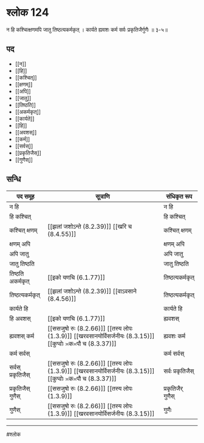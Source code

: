 # श्लोक 124

न हि कश्चित्क्षणमपि जातु तिष्ठत्यकर्मकृत् ।
कार्यते ह्यवशः कर्म सर्वः प्रकृतिजैर्गुणैः ॥ ३-५॥


## पद 

- [[न]]
- [[हि]]
- [[कश्चित्]]
- [[क्षणम्]]
- [[अपि]]
- [[जातु]]
- [[तिष्ठति]]
- [[अकर्मकृत्]]
- [[कार्यते]]
- [[हि]]
- [[अवशस्]]
- [[कर्म]]
- [[सर्वस्]]
- [[प्रकृतिजैस्]]
- [[गुणैस्]]

## सन्धि

| पद समूह | सूत्राणि | संधिकृत रूप |
| ----- | ----- | ----- |
| न हि |  | न हि |
| हि कश्चित् |  | हि कश्चित् |
| कश्चित् क्षणम् |  [[झलां जशोऽन्ते (8.2.39)]] [[खरि च (8.4.55)]] | कश्चित् क्षणम् |
| क्षणम् अपि |  | क्षणम् अपि |
| अपि जातु |  | अपि जातु |
| जातु तिष्ठति |  | जातु तिष्ठति |
| तिष्ठति अकर्मकृत् |  [[इको यणचि (6.1.77)]] | तिष्ठत्यकर्मकृत् |
| तिष्ठत्यकर्मकृत् |  [[झलां जशोऽन्ते (8.2.39)]] [[वाऽवसाने (8.4.56)]] | तिष्ठत्यकर्मकृत् |
| कार्यते हि |  | कार्यते हि |
| हि अवशस् |  [[इको यणचि (6.1.77)]] | ह्यवशस् |
| ह्यवशस् कर्म |  [[ससजुषो रुः (8.2.66)]] [[तस्य लोपः (1.3.9)]] [[खरवसानयोर्विसर्जनीयः (8.3.15)]] [[कुप्वोः ≍क≍पौ च (8.3.37)]] | ह्यवशः कर्म |
| कर्म सर्वस् |  | कर्म सर्वस् |
| सर्वस् प्रकृतिजैस् |  [[ससजुषो रुः (8.2.66)]] [[तस्य लोपः (1.3.9)]] [[खरवसानयोर्विसर्जनीयः (8.3.15)]] [[कुप्वोः ≍क≍पौ च (8.3.37)]] | सर्वः प्रकृतिजैस् |
| प्रकृतिजैस् गुणैस् |  [[ससजुषो रुः (8.2.66)]] [[तस्य लोपः (1.3.9)]] | प्रकृतिजैर् गुणैस् |
| गुणैस् |  [[ससजुषो रुः (8.2.66)]] [[तस्य लोपः (1.3.9)]] [[खरवसानयोर्विसर्जनीयः (8.3.15)]] | गुणैः |


---

#श्लोक